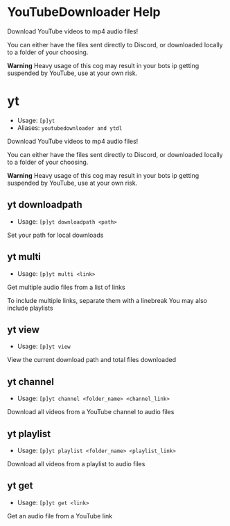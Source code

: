 # YouTubeDownloader Help

Download YouTube videos to mp4 audio files!

You can either have the files sent directly to Discord,
or downloaded locally to a folder of your choosing.

**Warning**
Heavy usage of this cog may result in your bots ip getting suspended by YouTube,
use at your own risk.

# yt
 - Usage: `[p]yt`
 - Aliases: `youtubedownloader and ytdl`


Download YouTube videos to mp4 audio files!

You can either have the files sent directly to Discord,
or downloaded locally to a folder of your choosing.

**Warning**
Heavy usage of this cog may result in your bots ip getting suspended by YouTube,
use at your own risk.

## yt downloadpath
 - Usage: `[p]yt downloadpath <path>`

Set your path for local downloads

## yt multi
 - Usage: `[p]yt multi <link>`

Get multiple audio files from a list of links

To include multiple links, separate them with a linebreak
You may also include playlists

## yt view
 - Usage: `[p]yt view`

View the current download path and total files downloaded

## yt channel
 - Usage: `[p]yt channel <folder_name> <channel_link>`

Download all videos from a YouTube channel to audio files

## yt playlist
 - Usage: `[p]yt playlist <folder_name> <playlist_link>`

Download all videos from a playlist to audio files

## yt get
 - Usage: `[p]yt get <link>`

Get an audio file from a YouTube link

